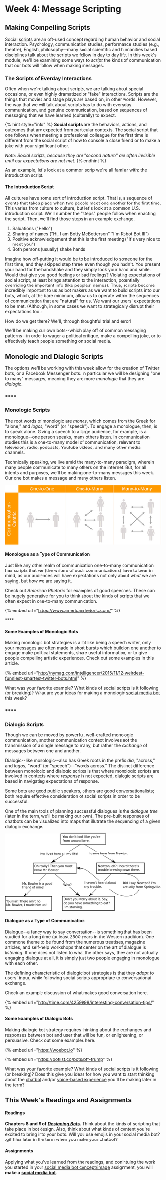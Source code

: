 # Week 4: Message Scripting

## Making Compelling Scripts

Social [scripts](https://en.wikipedia.org/wiki/Script_theory) are an oft-used concept regarding human behavior and social interaction. Psychology, communication studies, performance studies \(e.g., theatre\), English, philosophy--many social scientific and humanities based disciplines talk about the scripts we follow in day to day life. In this week's module, we'll be examining some ways to _script_ the kinds of communication that our bots will follow when making messages. 



### The Scripts of Everday Interactions

Often when we're talking about scripts, we are talking about special occasions, or even highly dramatized or "fake" interactions. Scripts are the things that movies and stage plays are based on, in other words. However, the way that we will talk about scripts has to do with everyday communication, and genuine communication, based on sequences of messaging that we have learned \(culturally\) to expect. 

{% hint style="info" %}
**Social scripts** are the behaviors, actions, and outcomes that are expected from particular contexts. The social script that one follows when meeting a professional colleague for the first time is different from the social script of how to console a close friend or to make a joke with your significant other. 

_Note: Social scripts, because they are "second nature" are often invisible until our expectations are not met._ 
{% endhint %}

As an example, let's look at a common scrip we're all familar with: the introduction script. 

#### 

#### The Introduction Script

All cultures have some sort of introduction script. That is, a sequence of events that takes place when two people meet one another for the first time. This varies from culture to culture, but let's look at a common U.S. introduction script. We'll number the "steps" people follow when enacting the script. Then, we'll find those steps in an example exchange. 

1. Saluations \("Hello"\)
2. Sharing of names \("Hi, I am Botty McBotterson" "I'm Robot Bot III"\) 
3. Positive acknowledgement that this is the first meeting \("It's very nice to meet you"\) 
4. Both persons \(usually\) shake hands 

Imagine how off-putting it would be to be introduced to someone for the first time, and they skipped step three, even though you hadn't. You present your hand for the handshake and they simply look your hand and smile. Would that give you good feelings or bad feelings? Violating expectations of social script, at least brings attention to the interaction, potentially overriding the important info \(like peoples' names\). Thus, scripts become incredibly important to us as bot makers as we want to build scripts into our bots, which, at the bare minimum, allow us to operate within the sequences of communication that are "natural" for us. We want our users' expectations to be met. \(Although, in some cases we want to strategically disrupt their expectations too.\) 

How do we get there? We'll, through thoughtful trial and error! 

We'll be making our own bots--which play off of common messaging patterns--in order to wager a political critique, make a compelling joke, or to effectively teach people something on social media. 

## Monologic and Dialogic Scripts

The options we'll be working with this week allow for the creation of Twitter bots, or a Facebook Messenger bots. In particular we will be designing "one to many" messages, meaning they are more _monologic_ that they are _dialogic_. 

### \*\*\*\*

### **Monologic Scripts**

The root words of monologic are _monos_, which comes from the Greek for "alone," and _logos_, "word" \(or "speech"\). To engage a monologue, then, is to speak alone. Giving a speech to a large audience, for example, is a monologue--one person speaks, many others listen. In communication studies this is a one-to-many model of communication, relevant to television, radio, podcasts, Youtube videos, and many other media channels. 

Technically speaking, we live amid the many-to-many paradigm, wherein many people communicate to many others on the internet. But, for all intents and purposes, we'll be making one-to-many messages this week. Our one bot makes a message and many others listen. 

![Communication Matrix -- Oscar Berg](../../../.gitbook/assets/5237843410_1e18123555_b.jpg)

#### 

#### Monologue as a Type of Communication

Just like any other realm of communication one-to-many communication has scripts that we \(the writers of such communications\) have to bear in mind, as our audiences will have expectations not only about _what_ we are saying, but _how_ we are saying it. 

Check out _American Rhetoric_ for examples of good speeches. These can be hugely generative for you to think about the kinds of scripts that we often expect in one-to-many communication. 

{% embed url="https://www.americanrhetoric.com/" %}

\*\*\*\*

#### **Some Examples of Monologic Bots**

Making monologic bot strategies is a lot like being a speech writer, only your messages are often made in short bursts which build on one another to engage make political statements, share useful information, or to give people compelling artistic experiences. Check out some examples in this article. 

{% embed url="http://nymag.com/intelligencer/2015/11/12-weirdest-funniest-smartest-twitter-bots.html" %}

What was your favorite example? What kinds of social scripts is it following \(or breaking\)? What are your ideas for making a monologic [social media bot ](twitterbot.md)this week? 

### \*\*\*\*

### **Dialogic Scripts**

Though we can be moved by powerful, well-crafted monologic communication, another communication context involves not the transmission of a single message to many, but rather the _exchange_ of messages between one and another. 

Dialogic--like monologic--also has Greek roots in the prefix _dia_, "across," and _logos_, "word" \(or "speech"\)--"words across." The distinct difference between monologic and dialogic scripts is that where monologic scripts are involved in contexts where _response_ is not expected, dialogic scripts are based in navigating expectations of response. 

Some bots are good public speakers, others are good conversationalists; both require effective consideration of social scripts in order to be successful. 

One of the main tools of planning successful dialogues is the _dialogue tree_ \(later in the term, we'll be making our own\). The pre-built responses of chatbots can be visualized into maps that illutrate the sequencing of a given dialogic exchange. 

![Example of a Dialogue Tree](../../../.gitbook/assets/512px-dialog_tree_example.svg.png)



#### Dialogue as a Type of Communication 

Dialogue--a fancy way to say conversation--is something that has been studied for a long time \(at least 2500 years in the Western tradition\). One commone theme to be found from the numerous treatises, magazine articles, and self-help workshops that center on the art of dialogue is _listening_. If one does not listen to what the other says, they are not actually engaging dialogue at all, it is simply just two people engaging in monologue with each other. 

The defining characteristic of dialogic bot strategies is that they _adapt_ to users' input, while following social scripts appropriate to conversational exchange. 

Check an example discussion of what makes good conversation here. 

{% embed url="http://time.com/4259998/interesting-conversation-tips/" %}

#### 

#### Some Examples of Dialogic Bots

Making dialogic bot strategy requires thinking about the exchanges and responses between bot and user that will be fun, or enlightening, or persuasive. Check out some examples here. 

{% embed url="https://woebot.io" %}

{% embed url="https://botlist.co/bots/bff-trump" %}

What was your favorite example? What kinds of social scripts is it following \(or breaking\)? Does this give you ideas for how you want to start thinking about the [chatbot](../week-6/chatbot-prototype.md) and/or [voice-based experience](../week-8/voice-based-prototype.md) you'll be making later in the term? 



## This Week's Readings and Assignments

#### Readings

**Chapters 8 and 9 of** [_**Designing Bots**_](file:///autocomm/~/edit/drafts/-LO_Kxqem2Og_1VNlU53/syllabus/syllabus-1/course-text)**.** Think about the kinds of scripting that take place in bot design. Also, think about what kinds of content you're excited to bring into your bots. Will you use emojis in your social media bot? .gif files later in the term when you make your chatbot? 



#### Assignments

Applying what you've learned from the readings, and conintuing the work you started in your [social media bot concept/image](../content-machines-as-advocates/twitterbot-concept-image.md) assignment, you will **make a** [**social media bot**](twitterbot.md). 



